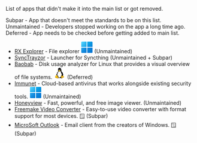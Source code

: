 List of apps that didn't make it into the main list or got removed.

Subpar - App that doesn't meet the standards to be on this list. <br>
Unmaintained - Developers stopped working on the app a long time ago. <br>
Deferred - App needs to be checked before getting added to main list.

- [RX Explorer](https://github.com/zhuxb711/RX-Explorer) - File explorer ![Windows](win.svg) (Unmaintained)
- [SyncTrayzor](https://github.com/canton7/SyncTrayzor) - Launcher for Syncthing (Unmaintained + Subpar)
- [Baobab](https://wiki.gnome.org/Apps/DiskUsageAnalyzer) - Disk usage analyzer for Linux that provides a visual overview of file systems. ![Linux](nix.svg) (Deferred)
- [Immunet](https://www.immunet.com/) - Cloud-based antivirus that works alongside existing security tools. ![Windows](win.svg)
 (Unmaintained)
- [Honeyview](https://en.bandisoft.com/honeyview/) - Fast, powerful, and free image viewer. (Unmaintained)
- [Freemake Video Converter](https://www.freemake.com/free_video_converter/) - Easy-to-use video converter with format support for most devices. 🪟 (Subpar)
- [MicroSoft Outlook](https://apps.microsoft.com/detail/9nrx63209r7b?ocid=pdpshare&hl=en-US&gl=US) - Email client from the creators of Windows. 🪟 (Subpar)
